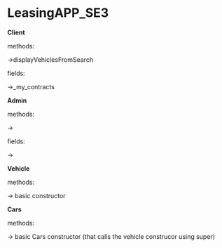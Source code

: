 # LeasingAPP_SE3

**Client** 

methods:

 ->displayVehiclesFromSearch
 
 fields:
 
 ->_my_contracts

 
**Admin**

methods:

->

fields:

->

**Vehicle** 

methods:
 
 -> basic constructor

**Cars** 

methods:
 
 -> basic Cars constructor (that calls the vehicle construcor using super)
